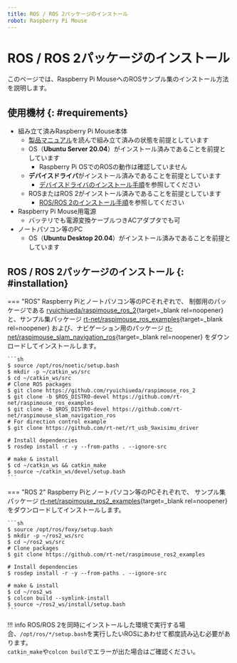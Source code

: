 ```yaml
---
title: ROS / ROS 2パッケージのインストール
robot: Raspberry Pi Mouse
---
```


# ROS / ROS 2パッケージのインストール

このページでは、Raspberry Pi MouseへのROSサンプル集のインストール方法を説明します。

## 使用機材 {: #requirements}

* 組み立て済みRaspberry Pi Mouse本体
    * [製品マニュアル](https://rt-net.jp/products/raspberrypimousev3/#downloads)を読んで組み立て済みの状態を前提としています
    * OS（**Ubuntu Server 20.04**）がインストール済みであることを前提としています
        * Raspberry Pi OSでのROSの動作は確認していません
    * **デバイスドライバ**がインストール済みであることを前提としています
        * [デバイスドライバのインストール手順](../driver/install.md)を参照してください
    * ROSまたはROS 2がインストール済みであることを前提としています
        * [ROS/ROS 2のインストール手順](./install.md)を参照してください
* Raspberry Pi Mouse用電源
    * バッテリでも電源変換ケーブルつきACアダプタでも可
* ノートパソコン等のPC
    * OS（**Ubuntu Desktop 20.04**）がインストール済みであることを前提としています


## ROS / ROS 2パッケージのインストール {: #installation}

=== "ROS"
    Raspberry Piとノートパソコン等のPCそれぞれで、
    制御用のパッケージである
    [ryuichiueda/raspimouse_ros_2](https://github.com/ryuichiueda/raspimouse_ros_2){target=_blank rel=noopener}
    と、サンプル集パッケージ
    [rt-net/raspimouse_ros_examples](https://github.com/rt-net/raspimouse_ros_examples){target=_blank rel=noopener}
    および、ナビゲーション用のパッケージ
    [rt-net/raspimouse_slam_navigation_ros](https://github.com/rt-net/raspimouse_slam_navigation_ros){target=_blank rel=noopener}
    をダウンロードしてインストールします。

    ```sh
    $ source /opt/ros/noetic/setup.bash
    $ mkdir -p ~/catkin_ws/src
    $ cd ~/catkin_ws/src
    # Clone ROS packages
    $ git clone https://github.com/ryuichiueda/raspimouse_ros_2
    $ git clone -b $ROS_DISTRO-devel https://github.com/rt-net/raspimouse_ros_examples 
    $ git clone -b $ROS_DISTRO-devel https://github.com/rt-net/raspimouse_slam_navigation_ros 
    # For direction control example
    $ git clone https://github.com/rt-net/rt_usb_9axisimu_driver

    # Install dependencies
    $ rosdep install -r -y --from-paths . --ignore-src      

    # make & install
    $ cd ~/catkin_ws && catkin_make
    $ source ~/catkin_ws/devel/setup.bash
    ```

=== "ROS 2"
    Raspberry Piとノートパソコン等のPCそれぞれで、
    サンプル集パッケージ
    [rt-net/raspimouse_ros2_examples](https://github.com/rt-net/raspimouse_ros2_examples){target=_blank rel=noopener}
    をダウンロードしてインストールします。

    ```sh
    $ source /opt/ros/foxy/setup.bash
    $ mkdir -p ~/ros2_ws/src
    $ cd ~/ros2_ws/src
    # Clone packages
    $ git clone https://github.com/rt-net/raspimouse_ros2_examples

    # Install dependencies
    $ rosdep install -r -y --from-paths . --ignore-src

    # make & install
    $ cd ~/ros2_ws
    $ colcon build --symlink-install
    $ source ~/ros2_ws/install/setup.bash
    ```

!!! info
    ROS/ROS 2を同時にインストールした環境で実行する場合、`/opt/ros/*/setup.bash`を実行したいROSにあわせて都度読み込む必要があります。  
    `catkin_make`や`colcon build`でエラーが出た場合はご確認ください。
